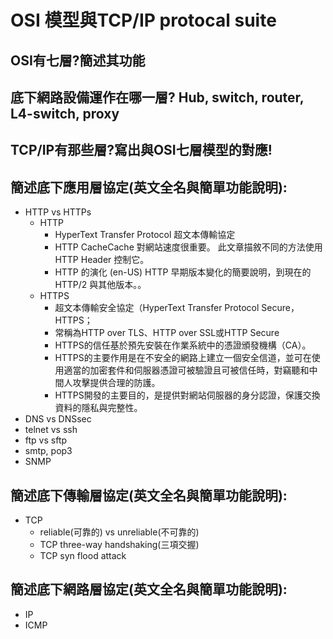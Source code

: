 # OSI 模型與TCP/IP protocal suite

## OSI有七層?簡述其功能

## 底下網路設備運作在哪一層? Hub, switch, router, L4-switch, proxy

## TCP/IP有那些層?寫出與OSI七層模型的對應!

## 簡述底下應用層協定(英文全名與簡單功能說明):
- HTTP vs HTTPs
  - HTTP
    - HyperText Transfer Protocol 超文本傳輸協定
    - HTTP CacheCache 對網站速度很重要。 此文章描敘不同的方法使用 HTTP Header 控制它。
    - HTTP 的演化 (en-US) HTTP 早期版本變化的簡要說明，到現在的 HTTP/2 與其他版本。。
  - HTTPS
    - 超文本傳輸安全協定（HyperText Transfer Protocol Secure，HTTPS；
    - 常稱為HTTP over TLS、HTTP over SSL或HTTP Secure
    - HTTPS的信任基於預先安裝在作業系統中的憑證頒發機構（CA）。
    - HTTPS的主要作用是在不安全的網路上建立一個安全信道，並可在使用適當的加密套件和伺服器憑證可被驗證且可被信任時，對竊聽和中間人攻擊提供合理的防護。
    - HTTPS開發的主要目的，是提供對網站伺服器的身分認證，保護交換資料的隱私與完整性。
- DNS vs DNSsec
- telnet vs ssh
- ftp vs sftp
- smtp, pop3
- SNMP

## 簡述底下傳輸層協定(英文全名與簡單功能說明):
- TCP
  - reliable(可靠的) vs unreliable(不可靠的)
  - TCP three-way handshaking(三項交握)  
  - TCP syn flood attack

## 簡述底下網路層協定(英文全名與簡單功能說明):
- IP
- ICMP
